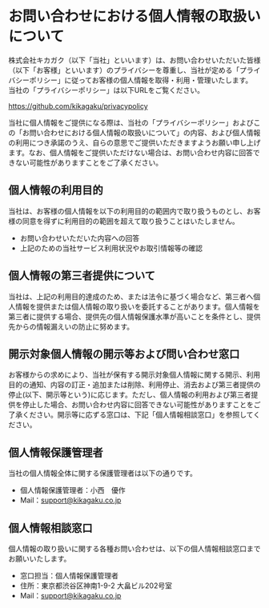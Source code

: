 # **お問い合わせにおける個人情報の取扱いについて**

株式会社キカガク（以下「当社」といいます）は、お問い合わせいただいた皆様（以下「お客様」といいます）のプライバシーを尊重し、当社が定める「プライバシーポリシー」に従ってお客様の個人情報を取得・利用・管理いたします。 当社の「プライバシーポリシー」は以下URLをご覧ください。

https://github.com/kikagaku/privacypolicy

当社に個人情報をご提供になる際は、当社の「プライバシーポリシー」およびこの「お問い合わせにおける個人情報の取扱いについて」の内容、および個人情報の利用につき承諾のうえ、自らの意思でご提供いただきますようお願い申し上げます。なお、個人情報をご提供いただけない場合は、お問い合わせ内容に回答できない可能性がありますことをご了承ください。

## **個人情報の利用目的**

当社は、お客様の個人情報を以下の利用目的の範囲内で取り扱うものとし、お客様の同意を得ずに利用目的の範囲を超えて取り扱うことはいたしません。

- お問い合わせいただいた内容への回答
- 上記のための当社サービス利用状況やお取引情報等の確認

## **個人情報の第三者提供について**

当社は、上記の利用目的達成のため、または法令に基づく場合など、第三者へ個人情報を提供または個人情報の取り扱いを委託することがあります。個人情報を第三者に提供する場合、提供先の個人情報保護水準が高いことを条件とし、提供先からの情報漏えいの防止に努めます。

## **開示対象個人情報の開示等および問い合わせ窓口**

お客様からの求めにより、当社が保有する開示対象個人情報に関する開示、利用目的の通知、内容の訂正・追加または削除、利用停止、消去および第三者提供の停止(以下、開示等という)に応じます。ただし、個人情報の利用および第三者提供を停止した場合、お問い合わせ内容に回答できない可能性がありますことをご了承ください。開示等に応ずる窓口は、下記「個人情報相談窓口」を参照してください。

## **個人情報保護管理者**

当社の個人情報全体に関する保護管理者は以下の通りです。

- 個人情報保護管理者：小西　優作
- Mail：support@kikagaku.co.jp 

## **個人情報相談窓口**

個人情報の取り扱いに関する各種お問い合わせは、以下の個人情報相談窓口までお願いいたします。

- 窓口担当：個人情報保護管理者
- 住所：東京都渋谷区神南1-9-2 大畠ビル202号室
- Mail：support@kikagaku.co.jp